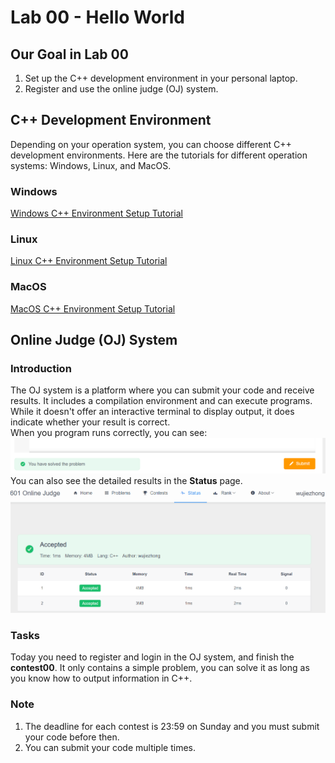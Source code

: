 # Lab 00 - Hello World
## Our Goal in Lab 00
1. Set up the C++ development environment in your personal laptop.
1. Register and use the online judge (OJ) system.

## C++ Development Environment
Depending on your operation system, you can choose different C++ development environments. Here are
the tutorials for different operation systems: Windows, Linux, and MacOS.
### Windows
[Windows C++ Environment Setup Tutorial](./c++_env/windows.md)
### Linux
[Linux C++ Environment Setup Tutorial](./c++_env/linux.md)
### MacOS
[MacOS C++ Environment Setup Tutorial](./c++_env/mac.md)

## Online Judge (OJ) System
### Introduction
The OJ system is a platform where you can submit your code and receive results. It includes a 
compilation environment and can execute programs. While it doesn't offer an interactive terminal to 
display output, it does indicate whether your result is correct.  
When you program runs correctly, you can see:
![success](./img/success.png)
You can also see the detailed results in the **Status** page.
![status](./img/status.png)
### Tasks
Today you need to register and login in the OJ system, and finish the **contest00**. It only contains a simple problem, you can solve it as long as you know how to output information in C++.
### Note
1. The deadline for each contest is 23:59 on Sunday and you must submit your code before then.
1. You can submit your code multiple times.